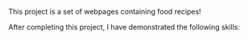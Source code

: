 This project is a set of webpages containing food recipes!

After completing this project, I have demonstrated the following skills:
